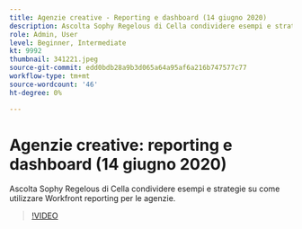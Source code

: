 ```yaml
---
title: Agenzie creative - Reporting e dashboard (14 giugno 2020)
description: Ascolta Sophy Regelous di Cella condividere esempi e strategie su come utilizzare Workfront reporting per le agenzie.
role: Admin, User
level: Beginner, Intermediate
kt: 9992
thumbnail: 341221.jpeg
source-git-commit: edd0bdb28a9b3d065a64a95af6a216b747577c77
workflow-type: tm+mt
source-wordcount: '46'
ht-degree: 0%

---
```


# Agenzie creative: reporting e dashboard (14 giugno 2020)

Ascolta Sophy Regelous di Cella condividere esempi e strategie su come utilizzare Workfront reporting per le agenzie.

>[!VIDEO](https://video.tv.adobe.com/v/341221/?quality=12&learn=on)

